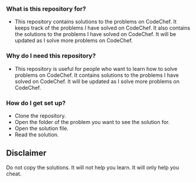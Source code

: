 ### What is this repository for? ###
* This repository contains solutions to the problems on CodeChef.
It keeps track of the problems I have solved on CodeChef. It also contains the solutions to the problems I have solved on CodeChef. It will be updated as I solve more problems on CodeChef.

### Why do I need this repository? ###
* This repository is useful for people who want to learn how to solve problems on CodeChef. It contains solutions to the problems I have solved on CodeChef. It will be updated as I solve more problems on CodeChef.


### How do I get set up? ###
* Clone the repository.
* Open the folder of the problem you want to see the solution for.
* Open the solution file.
* Read the solution.

## Disclaimer ##
Do not copy the solutions. It will not help you learn. It will only help you cheat.
